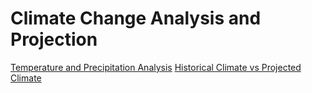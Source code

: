 # Climate Change Analysis and Projection
[Temperature and Precipitation Analysis](https://public.tableau.com/app/profile/iuliia.stanina/viz/TemperatureandPrecipitationAnalysis1901-2020/Dashboard2)
[Historical Climate vs Projected Climate](https://public.tableau.com/app/profile/iuliia.stanina/viz/ActualClimatevsProjectedClimate/Dashboard3)
